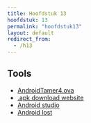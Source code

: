```yaml
---
title: Hoofdstuk 13
hoofdstuk: 13
permalink: "hoofdstuk13"
layout: default
redirect_from:
  - /h13
---
```

## Tools
* [AndroidTamer4.ova](https://androidtamer.com/tamer4-release)
* [.apk download website](https://www.appsapk.com/)
* [Android studio](https://developer.android.com/studio/)
* [Android lost](https://www.androidlost.com/)
